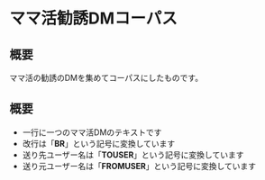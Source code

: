 # ママ活勧誘DMコーパス

## 概要
ママ活の勧誘のDMを集めてコーパスにしたものです。

## 概要
* 一行に一つのママ活DMのテキストです
* 改行は「__BR__」という記号に変換しています
* 送り先ユーザー名は「__TOUSER__」という記号に変換しています
* 送り元ユーザー名は「__FROMUSER__」という記号に変換しています
